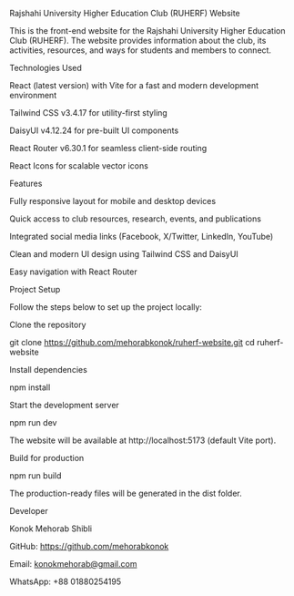 Rajshahi University Higher Education Club (RUHERF) Website

This is the front-end website for the Rajshahi University Higher Education Club (RUHERF). The website provides information about the club, its activities, resources, and ways for students and members to connect.

Technologies Used

React (latest version) with Vite for a fast and modern development environment

Tailwind CSS v3.4.17 for utility-first styling

DaisyUI v4.12.24 for pre-built UI components

React Router v6.30.1 for seamless client-side routing

React Icons for scalable vector icons

Features

Fully responsive layout for mobile and desktop devices

Quick access to club resources, research, events, and publications

Integrated social media links (Facebook, X/Twitter, LinkedIn, YouTube)

Clean and modern UI design using Tailwind CSS and DaisyUI

Easy navigation with React Router

Project Setup

Follow the steps below to set up the project locally:

Clone the repository

git clone https://github.com/mehorabkonok/ruherf-website.git
cd ruherf-website


Install dependencies

npm install


Start the development server

npm run dev


The website will be available at http://localhost:5173 (default Vite port).

Build for production

npm run build


The production-ready files will be generated in the dist folder.

Developer

Konok Mehorab Shibli

GitHub: https://github.com/mehorabkonok

Email: konokmehorab@gmail.com

WhatsApp: +88 01880254195